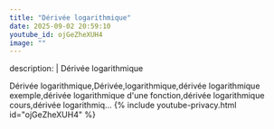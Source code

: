 ```yaml
---
title: "Dérivée logarithmique"
date: 2025-09-02 20:59:10 
youtube_id: ojGeZheXUH4
image: ""
---
```

description: |
  Dérivée logarithmique
  
  
  
  Dérivée logarithmique,Dérivée,logarithmique,dérivée logarithmique exemple,dérivée logarithmique d'une fonction,dérivée logarithmique cours,dérivée logarithmiq...
{% include youtube-privacy.html id="ojGeZheXUH4" %}
